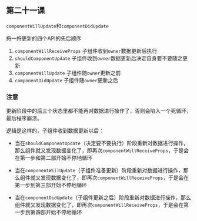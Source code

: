 ## 第二十一课

``componentWillUpdate``和``componentDidUpdate``

捋一捋更新的四个API的先后顺序
1. ``componentWillReceiveProps``  子组件收到``owner``数据更新后执行
2. ``shouldComponentUpdate``      子组件收到``owner``数据更新后决定自身要不要随之更新
3. ``componentWillUpdate``        子组件随``owner``更新之前
4. ``componentDidUpdate``         子组件随``owner``更新之后

### **注意**
更新阶段中的后三个状态里都不能再对数据进行操作了，否则会陷入一个死循环，最后程序崩溃。

逻辑是这样的，子组件收到数据更新以后：
- 当在``shouldComponentUpdate``（决定要不要执行）阶段重新对数据进行操作，那么组件就又发现数据变化了，即再次``componentWillReceiveProps``，于是会在第一步和第二部开始不停地循环

- 当在``componentWillUpdate``（子组件准备更新）阶段重新对数据进行操作，那么组件就又发现数据变化了，即再次``componentWillReceiveProps``，于是会在第一步到第三部开始不停地循环

- 当在``componentDidUpdate``（子组件更新之后）阶段重新对数据进行操作，那么组件就又发现数据变化了，即再次``componentWillReceiveProps``，于是会在第一步到第四部开始不停地循环

